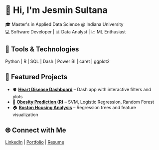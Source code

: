 # 👋 Hi, I'm Jesmin Sultana

🎓 Master's in Applied Data Science @ Indiana University  
💻 Software Developer | 📊 Data Analyst | 📈 ML Enthusiast  

## 🔧 Tools & Technologies
Python | R | SQL | Dash | Power BI | caret | ggplot2

## 📂 Featured Projects
- 🫀 **[Heart Disease Dashboard](#)** – Dash app with interactive filters and plots  
- 🍔 **[Obesity Prediction (R)](#)** – SVM, Logistic Regression, Random Forest  
- 🏠 **[Boston Housing Analysis](#)** – Regression trees and feature visualization

## 🌐 Connect with Me
[LinkedIn](https://www.linkedin.com/in/jesmin-sultana/) | [Portfolio](#) | [Resume](#)
